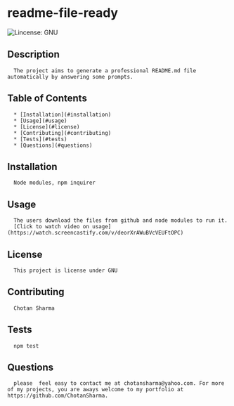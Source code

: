    # readme-file-ready
      
   ![Lincense: GNU](https://img.shields.io/badge/License-GPLv3-blue.svg)

   ## Description 
      The project aims to generate a professional README.md file automatically by answering some prompts.
   ## Table of Contents
      * [Installation](#installation)
      * [Usage](#usage)
      * [License](#license)
      * [Contributing](#contributing)
      * [Tests](#tests)
      * [Questions](#questions)
      
   ## Installation 
      Node modules, npm inquirer
   ## Usage 
      The users download the files from github and node modules to run it.
      [Click to watch video on usage](https://watch.screencastify.com/v/deorXrAWuBVcVEUFtOPC)
   ## License 
      This project is license under GNU
   ## Contributing 
      Chotan Sharma
   ## Tests
      npm test
   ## Questions
      please  feel easy to contact me at chotansharma@yahoo.com. For more of my projects, you are aways welcome to my portfolio at https://github.com/ChotanSharma.
    
